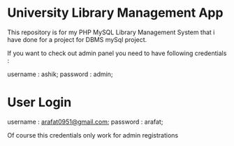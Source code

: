 # University Library Management App
This repository is for my PHP MySQL Library Management System that i have done for a project for DBMS mySql project.

If you want to check out admin panel you need to have following credentials :

username : ashik;
password : admin;

# User Login 

username : arafat0951@gmail.com;
password : arafat;

Of course this credentials only work for admin registrations
